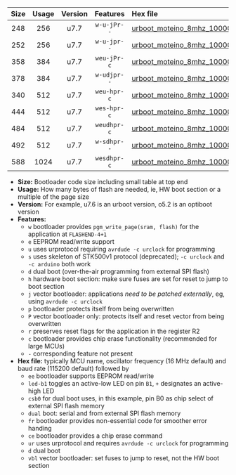 |Size|Usage|Version|Features|Hex file|
|:-:|:-:|:-:|:-:|:--|
|248|256|u7.7|`w-u-jPr--`|[urboot_moteino_8mhz_1000000bps_led+b1_ur_vbl.hex](https://raw.githubusercontent.com/stefanrueger/urboot.hex/main/boards/moteino/fcpu_8mhz/1000000_bps/urboot_moteino_8mhz_1000000bps_led+b1_ur_vbl.hex)|
|252|256|u7.7|`w-u-jpr--`|[urboot_moteino_8mhz_1000000bps_led+b1_fr_ur_vbl.hex](https://raw.githubusercontent.com/stefanrueger/urboot.hex/main/boards/moteino/fcpu_8mhz/1000000_bps/urboot_moteino_8mhz_1000000bps_led+b1_fr_ur_vbl.hex)|
|358|384|u7.7|`weu-jPr-c`|[urboot_moteino_8mhz_1000000bps_ee_led+b1_fr_ce_ur_vbl.hex](https://raw.githubusercontent.com/stefanrueger/urboot.hex/main/boards/moteino/fcpu_8mhz/1000000_bps/urboot_moteino_8mhz_1000000bps_ee_led+b1_fr_ce_ur_vbl.hex)|
|378|384|u7.7|`w-udjpr--`|[urboot_moteino_8mhz_1000000bps_led+b1_csb0_dual_ur_vbl.hex](https://raw.githubusercontent.com/stefanrueger/urboot.hex/main/boards/moteino/fcpu_8mhz/1000000_bps/urboot_moteino_8mhz_1000000bps_led+b1_csb0_dual_ur_vbl.hex)|
|340|512|u7.7|`weu-hpr-c`|[urboot_moteino_8mhz_1000000bps_ee_led+b1_fr_ce_ur.hex](https://raw.githubusercontent.com/stefanrueger/urboot.hex/main/boards/moteino/fcpu_8mhz/1000000_bps/urboot_moteino_8mhz_1000000bps_ee_led+b1_fr_ce_ur.hex)|
|444|512|u7.7|`wes-hpr-c`|[urboot_moteino_8mhz_1000000bps_ee_led+b1_fr_ce.hex](https://raw.githubusercontent.com/stefanrueger/urboot.hex/main/boards/moteino/fcpu_8mhz/1000000_bps/urboot_moteino_8mhz_1000000bps_ee_led+b1_fr_ce.hex)|
|484|512|u7.7|`weudhpr-c`|[urboot_moteino_8mhz_1000000bps_ee_led+b1_csb0_dual_fr_ce_ur.hex](https://raw.githubusercontent.com/stefanrueger/urboot.hex/main/boards/moteino/fcpu_8mhz/1000000_bps/urboot_moteino_8mhz_1000000bps_ee_led+b1_csb0_dual_fr_ce_ur.hex)|
|492|512|u7.7|`w-sdhpr--`|[urboot_moteino_8mhz_1000000bps_led+b1_csb0_dual_fr.hex](https://raw.githubusercontent.com/stefanrueger/urboot.hex/main/boards/moteino/fcpu_8mhz/1000000_bps/urboot_moteino_8mhz_1000000bps_led+b1_csb0_dual_fr.hex)|
|588|1024|u7.7|`wesdhpr-c`|[urboot_moteino_8mhz_1000000bps_ee_led+b1_csb0_dual_fr_ce.hex](https://raw.githubusercontent.com/stefanrueger/urboot.hex/main/boards/moteino/fcpu_8mhz/1000000_bps/urboot_moteino_8mhz_1000000bps_ee_led+b1_csb0_dual_fr_ce.hex)|

- **Size:** Bootloader code size including small table at top end
- **Usage:** How many bytes of flash are needed, ie, HW boot section or a multiple of the page size
- **Version:** For example, u7.6 is an urboot version, o5.2 is an optiboot version
- **Features:**
  + `w` bootloader provides `pgm_write_page(sram, flash)` for the application at `FLASHEND-4+1`
  + `e` EEPROM read/write support
  + `u` uses urprotocol requiring `avrdude -c urclock` for programming
  + `s` uses skeleton of STK500v1 protocol (deprecated); `-c urclock` and `-c arduino` both work
  + `d` dual boot (over-the-air programming from external SPI flash)
  + `h` hardware boot section: make sure fuses are set for reset to jump to boot section
  + `j` vector bootloader: applications *need to be patched externally*, eg, using `avrdude -c urclock`
  + `p` bootloader protects itself from being overwritten
  + `P` vector bootloader only: protects itself and reset vector from being overwritten
  + `r` preserves reset flags for the application in the register R2
  + `c` bootloader provides chip erase functionality (recommended for large MCUs)
  + `-` corresponding feature not present
- **Hex file:** typically MCU name, oscillator frequency (16 MHz default) and baud rate (115200 default) followed by
  + `ee` bootloader supports EEPROM read/write
  + `led-b1` toggles an active-low LED on pin `B1`, `+` designates an active-high LED
  + `csb0` for dual boot uses, in this example, pin B0 as chip select of external SPI flash memory
  + `dual` boot: serial and from external SPI flash memory
  + `fr` bootloader provides non-essential code for smoother error handing
  + `ce` bootloader provides a chip erase command
  + `ur` uses urprotocol and requires `avrdude -c urclock` for programming
  + `d` dual boot
  + `vbl` vector bootloader: set fuses to jump to reset, not the HW boot section
